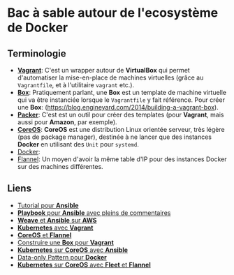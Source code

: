 # Bac à sable autour de l'ecosystème de Docker
## Terminologie
* **[Vagrant](https://www.vagrantup.com/)**: C'est un wrapper autour de **VirtualBox** qui permet d'automatiser la mise-en-place de machines virtuelles (grâce au `Vagrantfile`, et à l'utilitaire `vagrant` etc.).
 * **[Box](http://docs.vagrantup.com/v2/boxes.html)**: Pratiquement parlant, une **Box** est un template de machine virtuelle qui va être instanciée lorsque le `Vagrantfile` y fait référence. Pour créer une **Box**: (https://blog.engineyard.com/2014/building-a-vagrant-box).
 * **[Packer](https://www.packer.io/)**: C'est est un outil pour créer des templates (pour **Vagrant**, mais aussi pour **Amazon**, par exemple). 
* **[CoreOS](https://coreos.com/)**: **CoreOS** est une distribution Linux orientée serveur, très légère (pas de package manager), destinée à ne lancer que des instances **Docker** en utilisant des `Unit` pour `systemd`. 
* [Docker](about:blank):
* [Flannel](about:blank): Un moyen d'avoir la même table d'IP pour des instances Docker sur des machines différentes. 

## Liens
* [Tutorial pour **Ansible**](https://github.com/leucos/ansible-tuto)
* [**Playbook** pour **Ansible** avec pleins de commentaires](https://gist.github.com/marktheunissen/2979474)
* [**Weave** et **Ansible** sur **AWS**](http://weave.works/guides/weave-ansible-docker-haproxy-aws.html)
* [**Kubernetes** avec **Vagrant**](http://lollyrock.com/articles/kubernetes-vagrant/)
* [**CoreOS** et **Flannel**](https://sreeninet.wordpress.com/2015/01/18/docker-networking-coreos-flannel/)
* [Construire une **Box** pour **Vagrant**](https://blog.engineyard.com/2014/building-a-vagrant-box)
* [**Kubernetes** sur **CoreOS** avec **Ansible**](https://github.com/erikdejonge/coreos-kubernetes-vagrant-ansible-demo)
* [Data-only Pattern pour **Docker**](http://container42.com/2013/12/16/persistent-volumes-with-docker-container-as-volume-pattern/)
* [**Kubernetes** sur **CoreOS** avec **Fleet** et **Flannel**](https://github.com/kelseyhightower/kubernetes-fleet-tutorial)
